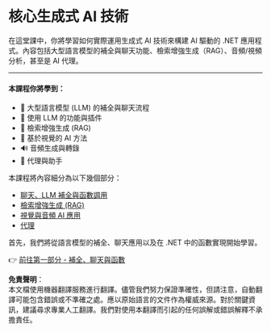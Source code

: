 # 核心生成式 AI 技術

在這堂課中，你將學習如何實際運用生成式 AI 技術來構建 AI 驅動的 .NET 應用程式。內容包括大型語言模型的補全與聊天功能、檢索增強生成（RAG）、音頻/視頻分析，甚至是 AI 代理。

---

#### 本課程你將學到：

- 🌟 大型語言模型 (LLM) 的補全與聊天流程  
- 🔗 使用 LLM 的功能與插件  
- 🔎 檢索增強生成 (RAG)  
- 👀 基於視覺的 AI 方法  
- 🔊 音頻生成與轉錄  
- 🧩 代理與助手

本課程將內容細分為以下幾個部分：

- [聊天、LLM 補全與函數調用](./01-lm-completions-functions.md)  
- [檢索增強生成 (RAG)](./02-retrieval-augmented-generation.md)  
- [視覺與音頻 AI 應用](./03-vision-audio.md)  
- [代理](04-agents.md)

首先，我們將從語言模型的補全、聊天應用以及在 .NET 中的函數實現開始學習。

👉 [前往第一部分 - 補全、聊天與函數](./01-lm-completions-functions.md)  

**免責聲明**：  
本文檔使用機器翻譯服務進行翻譯。儘管我們努力保證準確性，但請注意，自動翻譯可能包含錯誤或不準確之處。應以原始語言的文件作為權威來源。對於關鍵資訊，建議尋求專業人工翻譯。我們對使用本翻譯而引起的任何誤解或錯誤解釋不承擔責任。